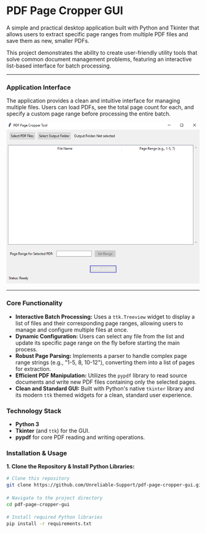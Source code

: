 # PDF Page Cropper GUI

A simple and practical desktop application built with Python and Tkinter that allows users to extract specific page ranges from multiple PDF files and save them as new, smaller PDFs.

This project demonstrates the ability to create user-friendly utility tools that solve common document management problems, featuring an interactive list-based interface for batch processing.

---

### Application Interface

The application provides a clean and intuitive interface for managing multiple files. Users can load PDFs, see the total page count for each, and specify a custom page range before processing the entire batch.

![PDF Page Cropper Application Screenshot](app-screenshot.png)

---

### Core Functionality

*   **Interactive Batch Processing:** Uses a `ttk.Treeview` widget to display a list of files and their corresponding page ranges, allowing users to manage and configure multiple files at once.
*   **Dynamic Configuration:** Users can select any file from the list and update its specific page range on the fly before starting the main process.
*   **Robust Page Parsing:** Implements a parser to handle complex page range strings (e.g., "1-5, 8, 10-12"), converting them into a list of pages for extraction.
*   **Efficient PDF Manipulation:** Utilizes the `pypdf` library to read source documents and write new PDF files containing only the selected pages.
*   **Clean and Standard GUI:** Built with Python's native `tkinter` library and its modern `ttk` themed widgets for a clean, standard user experience.

### Technology Stack
*   **Python 3**
*   **Tkinter** (and `ttk`) for the GUI.
*   **pypdf** for core PDF reading and writing operations.

### Installation & Usage

**1. Clone the Repository & Install Python Libraries:**
```bash
# Clone this repository
git clone https://github.com/Unreliable-Support/pdf-page-cropper-gui.git

# Navigate to the project directory
cd pdf-page-cropper-gui

# Install required Python libraries
pip install -r requirements.txt